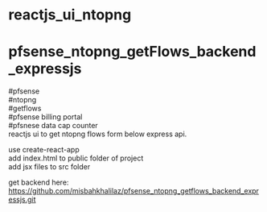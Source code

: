 # reactjs_ui_ntopng
# pfsense_ntopng_getFlows_backend_expressjs  
#pfsense  
#ntopng  
#getflows  
#pfsense billing portal  
#pfsnese data cap counter  
reactjs ui to get ntopng flows form below express api.    

  use create-react-app  
  add index.html to public folder of project  
  add jsx files to src folder  

  get backend here:
  https://github.com/misbahkhalilaz/pfsense_ntopng_getflows_backend_expressjs.git
